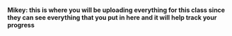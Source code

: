#### Mikey: this is where you will be uploading everything for this class since they can see everything that you put in here and it will help track your progress